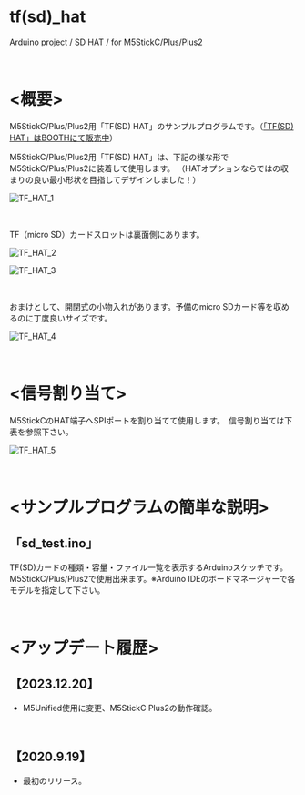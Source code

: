 # tf(sd)_hat
Arduino project / SD HAT / for M5StickC/Plus/Plus2

<br>

# <概要>

M5StickC/Plus/Plus2用「TF(SD) HAT」のサンプルプログラムです。（[「TF(SD) HAT」はBOOTHにて販売中](https://kitto-yakudatsu.booth.pm/items/2385035)）<br>

M5StickC/Plus/Plus2用「TF(SD) HAT」は、下記の様な形でM5StickC/Plus/Plus2に装着して使用します。
（HATオプションならではの収まりの良い最小形状を目指してデザインしました！）

![TF_HAT_1](https://kitto-yakudatsu.com/wp/wp-content/uploads/2024/03/P1440366.jpg)

<br>

TF（micro SD）カードスロットは裏面側にあります。

![TF_HAT_2](https://kitto-yakudatsu.com/wp/wp-content/uploads/2024/03/P1440373.jpg)

![TF_HAT_3](https://kitto-yakudatsu.com/wp/wp-content/uploads/2024/03/P1440374.jpg)

<br>

おまけとして、開閉式の小物入れがあります。予備のmicro SDカード等を収めるのに丁度良いサイズです。

![TF_HAT_4](https://kitto-yakudatsu.com/wp/wp-content/uploads/2024/03/P1440376.jpg)

<br>

# <信号割り当て>

M5StickCのHAT端子へSPIポートを割り当てて使用します。　信号割り当ては下表を参照下さい。

![TF_HAT_5](https://kitto-yakudatsu.com/wp/wp-content/uploads/2024/03/SD_HAT_sch.png)

<br>

# <サンプルプログラムの簡単な説明>

## 「sd_test.ino」
TF(SD)カードの種類・容量・ファイル一覧を表示するArduinoスケッチです。<br>
M5StickC/Plus/Plus2で使用出来ます。※Arduino IDEのボードマネージャーで各モデルを指定して下さい。

<br>

# <アップデート履歴>

## 【2023.12.20】

* M5Unified使用に変更、M5StickC Plus2の動作確認。

<br>

## 【2020.9.19】

* 最初のリリース。

